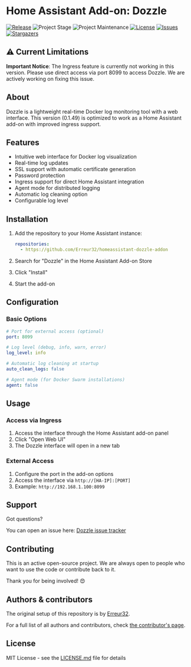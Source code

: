 # Home Assistant Add-on: Dozzle

[![Release][release-shield]][release]
![Project Stage][project-stage-shield]
![Project Maintenance][maintenance-shield]
[![License][license-shield]][license]
[![Issues][issues-shield]][issue]
[![Stargazers][stars-shield]][stars]

## ⚠️ Current Limitations

**Important Notice**: The Ingress feature is currently not working in this version. Please use direct access via port 8099 to access Dozzle. We are actively working on fixing this issue.

## About

Dozzle is a lightweight real-time Docker log monitoring tool with a web interface. This version (0.1.49) is optimized to work as a Home Assistant add-on with improved ingress support.

## Features

- Intuitive web interface for Docker log visualization
- Real-time log updates
- SSL support with automatic certificate generation
- Password protection
- Ingress support for direct Home Assistant integration
- Agent mode for distributed logging
- Automatic log cleaning option
- Configurable log level

## Installation

1. Add the repository to your Home Assistant instance:
   ```yaml
   repositories:
     - https://github.com/Erreur32/homeassistant-dozzle-addon
   ```

2. Search for "Dozzle" in the Home Assistant Add-on Store

3. Click "Install"

4. Start the add-on

## Configuration

### Basic Options

```yaml
# Port for external access (optional)
port: 8099

# Log level (debug, info, warn, error)
log_level: info

# Automatic log cleaning at startup
auto_clean_logs: false

# Agent mode (for Docker Swarm installations)
agent: false
```

## Usage

### Access via Ingress

1. Access the interface through the Home Assistant add-on panel
2. Click "Open Web UI"
3. The Dozzle interface will open in a new tab

### External Access

1. Configure the port in the add-on options
2. Access the interface via `http://[HA-IP]:[PORT]`
3. Example: `http://192.168.1.100:8099`

## Support

Got questions?

You can open an issue here: [Dozzle issue tracker][issue]

## Contributing

This is an active open-source project. We are always open to people who want to use
the code or contribute back to it.

Thank you for being involved! :heart_eyes:

## Authors & contributors

The original setup of this repository is by [Erreur32][erreur32].

For a full list of all authors and contributors,
check [the contributor's page][contributors].

## License

MIT License - see the [LICENSE.md][license] file for details

[contributors]: https://github.com/Erreur32/homeassistant-dozzle-addon/graphs/contributors
[erreur32]: https://github.com/Erreur32
[issue]: https://github.com/Erreur32/homeassistant-dozzle-addon/issues
[license]: https://github.com/Erreur32/homeassistant-dozzle-addon/blob/main/LICENSE.md
[maintenance-shield]: https://img.shields.io/maintenance/yes/2024.svg
[project-stage-shield]: https://img.shields.io/badge/project%20stage-stable-green.svg
[release-shield]: https://img.shields.io/badge/version-v0.1.50-blue.svg
[release]: https://github.com/Erreur32/homeassistant-dozzle-addon/releases/tag/v0.1.50
[license-shield]: https://img.shields.io/badge/license-MIT-blue.svg
[issues-shield]: https://img.shields.io/github/issues/Erreur32/homeassistant-dozzle-addon.svg
[stars-shield]: https://img.shields.io/github/stars/Erreur32/homeassistant-dozzle-addon.svg
[stars]: https://github.com/Erreur32/homeassistant-dozzle-addon/stargazers
